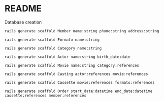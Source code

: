 # README

Database creation

`rails generate scaffold Member name:string phone:string address:string`

`rails generate scaffold Formato name:string`

`rails generate scaffold Category name:string`

`rails generate scaffold Actor name:string birth_date:date`

`rails generate scaffold Movie name:string category:references`

`rails generate scaffold Casting actor:references movie:references`

`rails generate scaffold Cassette movie:references formato:references`

`rails generate scaffold Order start_date:datetime end_date:datetime cassette:references member:references`
